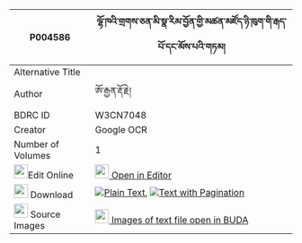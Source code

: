 |P004586|ལྷོ་ཁའི་གྲགས་ཅན་མི་སྣ་རིམ་བྱོན་གྱི་མཚན་མཛོད་ཉི་ཁུག་གི་རྒད་པོ་དང་མོས་པའི་གཏམ། 
| --- | --- 
|Alternative Title |
|Author| ཨོ་རྒྱན་རྡོ་རྗེ།
|BDRC ID | W3CN7048
|Creator | Google OCR
|Number of Volumes| 1
|<img width="25" src="https://img.icons8.com/color/25/000000/edit-property.png">Edit Online| [<img width="25" src="https://avatars.githubusercontent.com/u/45091458?s=200&v=4"> Open in Editor](http://editor.openpecha.org/P004586)
|<img width="25" src="https://img.icons8.com/fluent/48/000000/download-2.png"/>  Download | [![](https://img.icons8.com/color/20/000000/txt.png)Plain Text](https://github.com/Openpecha/P004586/releases/download/v1/lhokha_i_drakchen_mina_rimjon__plain_P004586.zip), [![](https://img.icons8.com/color/20/000000/txt.png)Text with Pagination](https://github.com/Openpecha/P004586/releases/download/v1/lhokha_i_drakchen_mina_rimjon__pages_P004586.zip)
|<img width="25" src="https://img.icons8.com/plasticine/100/000000/pictures-folder.png"/>  Source Images | [<img width="25" src="https://library.bdrc.io/icons/BUDA-small.svg"> Images of text file open in BUDA](https://library.bdrc.io/show/bdr:W3CN7048)
